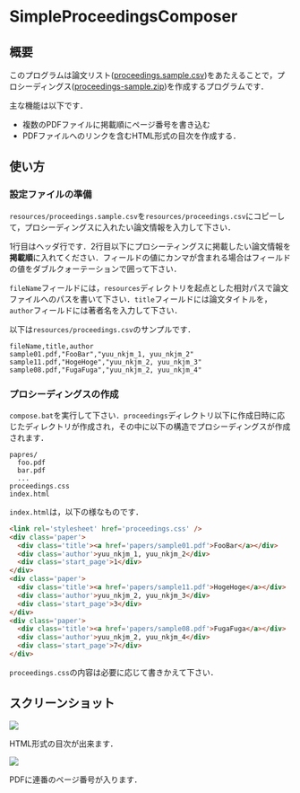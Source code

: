 # SimpleProceedingsComposer

## 概要
このプログラムは論文リスト(<a href="https://github.com/yuu-nkjm/SimpleProceedingsComposer/blob/master/resources/proceedings.sample.csv">proceedings.sample.csv</a>)をあたえることで，プロシーディングス(<a href="https://github.com/yuu-nkjm/SimpleProceedingsComposer/blob/master/proceedings-sample.zip">proceedings-sample.zip</a>)を作成するプログラムです．

主な機能は以下です．

* 複数のPDFファイルに掲載順にページ番号を書き込む
* PDFファイルへのリンクを含むHTML形式の目次を作成する．

## 使い方
### 設定ファイルの準備
``resources/proceedings.sample.csv``を``resources/proceedings.csv``にコピーして，プロシーディングスに入れたい論文情報を入力して下さい．

1行目はヘッダ行です．2行目以下にプロシーティングスに掲載したい論文情報を**掲載順**に入れてください．フィールドの値にカンマが含まれる場合はフィールドの値をダブルクォーテーションで囲って下さい．

``fileName``フィールドには，``resources``ディレクトリを起点とした相対パスで論文ファイルへのパスを書いて下さい．``title``フィールドには論文タイトルを，``author``フィールドには著者名を入力して下さい．

以下は``resources/proceedings.csv``のサンプルです．

```
fileName,title,author
sample01.pdf,"FooBar","yuu_nkjm_1, yuu_nkjm_2"
sample11.pdf,"HogeHoge","yuu_nkjm_2, yuu_nkjm_3"
sample08.pdf,"FugaFuga","yuu_nkjm_2, yuu_nkjm_4"
```

### プロシーディングスの作成
``compose.bat``を実行して下さい．``proceedings``ディレクトリ以下に作成日時に応じたディレクトリが作成され，その中に以下の構造でプロシーディングスが作成されます．

```
papres/
  foo.pdf
  bar.pdf
  ...
proceedings.css
index.html
```

``index.html``は，以下の様なものです．

```html
<link rel='stylesheet' href='proceedings.css' />
<div class='paper'>
  <div class='title'><a href='papers/sample01.pdf'>FooBar</a></div>
  <div class='author'>yuu_nkjm_1, yuu_nkjm_2</div>
  <div class='start_page'>1</div>
</div>
<div class='paper'>
  <div class='title'><a href='papers/sample11.pdf'>HogeHoge</a></div>
  <div class='author'>yuu_nkjm_2, yuu_nkjm_3</div>
  <div class='start_page'>3</div>
</div>
<div class='paper'>
  <div class='title'><a href='papers/sample08.pdf'>FugaFuga</a></div>
  <div class='author'>yuu_nkjm_2, yuu_nkjm_4</div>
  <div class='start_page'>7</div>
</div>
```

``proceedings.css``の内容は必要に応じて書きかえて下さい．

## スクリーンショット
<img src="http://i.gyazo.com/e3f2ee36890787cbbc7efc29b83a521f.png">

HTML形式の目次が出来ます．

<img src="http://i.gyazo.com/d53093aa2d84be8d65962916d1c8f9a1.png">

PDFに連番のページ番号が入ります．

